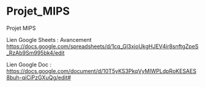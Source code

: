 # Projet_MIPS
Projet MIPS

Lien Google Sheets : Avancement
https://docs.google.com/spreadsheets/d/1cq_Gl3xjoUkgHJEV4ir8snftgZpeS_RzAb9Sm995bk4/edit

Lien Google Doc : 
https://docs.google.com/document/d/10T5yKS3PkqVyMlWPLdpRoKESAES8buh-qiCiPzGXuQg/edit#
